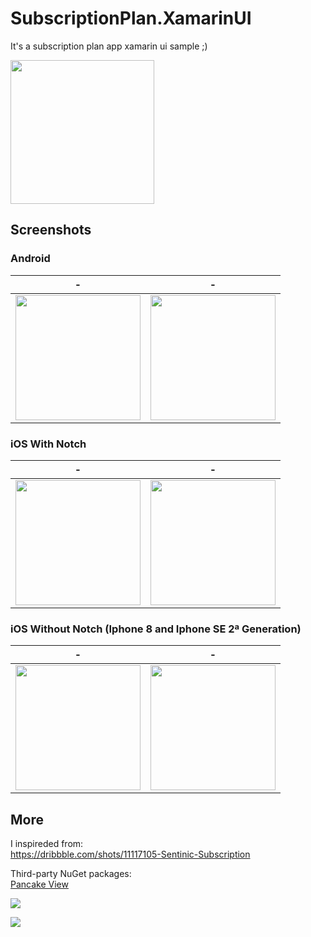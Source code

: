 # SubscriptionPlan.XamarinUI
It's a subscription plan app xamarin ui sample ;)

<img width="230" src="https://github.com/alexandresanlim/XamarinUI.SubscriptionPlan/blob/master/SubscriptionPlan.XamarinUI/SubscriptionPlan.XamarinUI/Screenshots/animation.gif?raw=true"/>

## Screenshots

### Android

| - | - |
------------ | ------------- | 
<img width="200" src="https://github.com/alexandresanlim/XamarinUI.SubscriptionPlan/blob/master/SubscriptionPlan.XamarinUI/SubscriptionPlan.XamarinUI/Screenshots/android.jpg?raw=true"/>| <img width="200" src="https://github.com/alexandresanlim/XamarinUI.SubscriptionPlan/blob/master/SubscriptionPlan.XamarinUI/SubscriptionPlan.XamarinUI/Screenshots/android2.jpg?raw=true"/>

### iOS With Notch 

| - | - |
------------ | ------------- | 
<img width="200" src="https://github.com/alexandresanlim/XamarinUI.SubscriptionPlan/blob/master/SubscriptionPlan.XamarinUI/SubscriptionPlan.XamarinUI/Screenshots/ios.png?raw=true"/>| <img width="200" src="https://github.com/alexandresanlim/XamarinUI.SubscriptionPlan/blob/master/SubscriptionPlan.XamarinUI/SubscriptionPlan.XamarinUI/Screenshots/ios2.png?raw=true"/> 

### iOS Without Notch (Iphone 8 and Iphone SE 2ª Generation)

| - | - |
------------ | ------------- | 
<img width="200" src="https://github.com/alexandresanlim/XamarinUI.SubscriptionPlan/blob/master/SubscriptionPlan.XamarinUI/SubscriptionPlan.XamarinUI/Screenshots/ios3.png?raw=true"/>| <img width="200" src="https://github.com/alexandresanlim/XamarinUI.SubscriptionPlan/blob/master/SubscriptionPlan.XamarinUI/SubscriptionPlan.XamarinUI/Screenshots/ios4.png?raw=true"/> 

## More

I inspireded from: <br/>
https://dribbble.com/shots/11117105-Sentinic-Subscription

Third-party NuGet packages: <br/>
[Pancake View](https://github.com/sthewissen/Xamarin.Forms.PancakeView)

<a href="https://github.com/alexandresanlim/XamarinUI.MyGallery"><img src="https://github.com/alexandresanlim/XamarinUI.MyGallery/blob/master/xamarin_ui_gallery_head.png?raw=true" /></a>

<a href="https://snppts.dev/author/alexandresanlim" target="_blank"><img src="https://camo.githubusercontent.com/b72b502eb8f3df149f75f8a72f7d0f9f35728827/68747470733a2f2f7777772e736e707074732e6465762f696d672f736e707074732d62616467652e6a7067" /></a>

